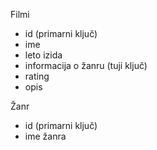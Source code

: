 Filmi
- id (primarni ključ)
- ime
- leto izida
- informacija o žanru (tuji ključ)
- rating
- opis

Žanr
- id (primarni ključ)
- ime žanra